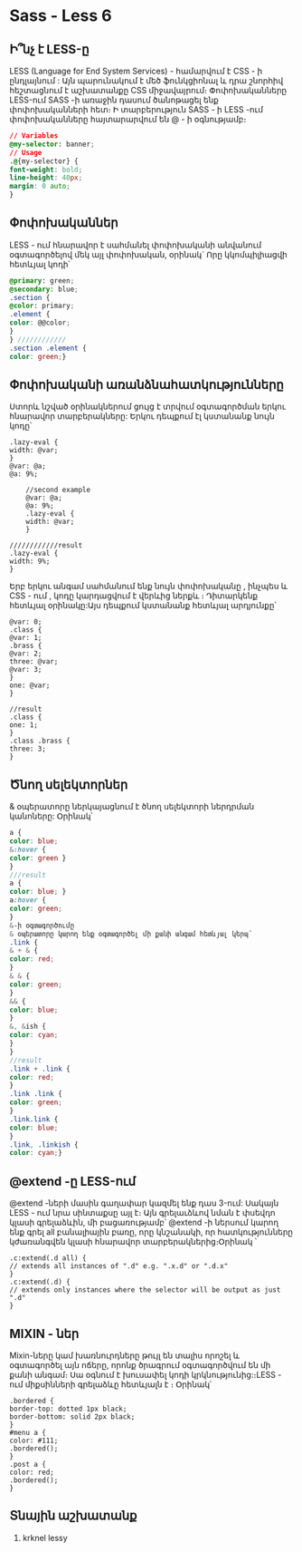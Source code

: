 # Sass - Less 6

## Ի՞նչ է LESS-ը
LESS (Language for End System Services) - համարվում է CSS - ի ընդլայնում : Այն պարունակում է մեծ ֆունկցիոնալ և դրա շնորհիվ հեշտացնում է աշխատանքը CSS միջավայրում։
Փոփոխականները LESS-ում
SASS -ի առաջին դասում ծանոթացել ենք փոփոխականների հետ։ Ի տարբերություն SASS - ի LESS -ում փոփոխականները հայտարարվում են @ - ի օգնությամբ։

```css
// Variables
@my-selector: banner;
// Usage
.@{my-selector} {
font-weight: bold;
line-height: 40px;
margin: 0 auto;
}
```
## Փոփոխականներ
LESS - ում հնարավոր է սահմանել փոփոխականի անվանում օգտագործելով մեկ այլ փոփոխական, օրինակ`
Որը կկոմպիլիացվի հետևյալ կոդի՝

```scss
@primary: green;
@secondary: blue;
.section {
@color: primary;
.element {
color: @@color;
}
} ////////////
.section .element {
color: green;}
```
## Փոփոխականի առանձնահատկությունները
Ստորև նշված օրինակներում ցույց է տրվում օգտագործման երկու հնարավոր տարբերակները:
Երկու դեպքում էլ կստանանք նույն կոդը՝

```less
.lazy-eval {
width: @var;
}
@var: @a;
@a: 9%;

    //second example
    @var: @a;
    @a: 9%;
    .lazy-eval {
    width: @var;
    }

////////////result
.lazy-eval {
width: 9%;
}
```
Երբ երկու անգամ սահմանում ենք նույն փոփոխականը , ինչպես և CSS - ում , կոդը կարդացվում է վերևից ներքև ։ Դիտարկենք հետևյալ օրինակը:Այս դեպքում կստանանք հետևյալ արդյունքը՝
```less
@var: 0;
.class {
@var: 1;
.brass {
@var: 2;
three: @var;
@var: 3;
}
one: @var;
}

//result
.class {
one: 1;
}
.class .brass {
three: 3;
}
```

## Ծնող սելեկտորներ
& օպերատորը ներկայացնում է ծնող սելեկտորի ներդրման կանոները: Օրինակ՝
```scss
a {
color: blue;
&:hover {
color: green }
}
///result
a {
color: blue; }
a:hover {
color: green;
}
&-ի օգտագործումը
& օպերատորը կարող ենք օգտագործել մի քանի անգամ հետևյալ կերպ՝
.link {
& + & {
color: red;
}
& & {
color: green;
}
&& {
color: blue;
}
&, &ish {
color: cyan;
}
}
//result
.link + .link {
color: red;
}
.link .link {
color: green;
}
.link.link {
color: blue;
}
.link, .linkish {
color: cyan;}
```
## @extend -ը LESS-ում
@extend -ների մասին գաղափար կազմել ենք դաս 3-ում: Սակայն LESS - ում նրա սինտաքսը այլ է։ Այն գրելաւձևով նման է փսեվդո կլասի գրելաձևին, մի բացառությամբ՝ @extend -ի ներսում կարող ենք գրել all բանալիային բառը, որը կնշանակի, որ հատկությունները կժառանգվեն կլասի հնարավոր տարբերակներից։Օրինակ ՝
```less
.c:extend(.d all) {
// extends all instances of ".d" e.g. ".x.d" or ".d.x"
}
.c:extend(.d) {
// extends only instances where the selector will be output as just ".d"
}
```
## MIXIN - ներ
Mixin-ները կամ խառնուրդները թույլ են տալիս որոշել և օգտագործել այն ոճերը, որոնք ծրագրում օգտագործվում են մի քանի անգամ։ Սա օգնում է խուսափել կոդի կրկնությունից:։LESS - ում միքսինների գրելաձևը հետևյալն է ։ Օրինակ՝
```less
.bordered {
border-top: dotted 1px black;
border-bottom: solid 2px black;
}
#menu a {
color: #111;
.bordered();
}
.post a {
color: red;
.bordered();
}
```

## Տնային աշխատանք

1. krknel lessy